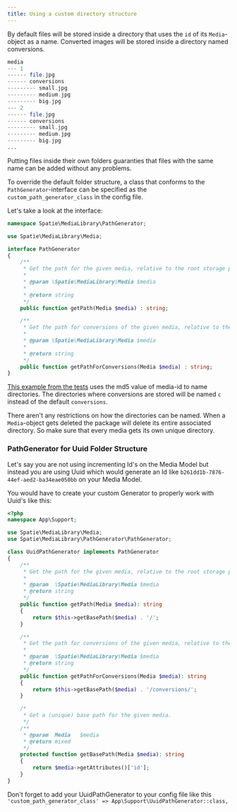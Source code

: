 ```yaml
---
title: Using a custom directory structure
---
```


By default files will be stored inside a directory that uses
the `id` of its `Media`-object as a name. Converted images will be stored inside a directory
named conversions.

```php
media
--- 1
------ file.jpg
------ conversions
--------- small.jpg
--------- medium.jpg
--------- big.jpg
--- 2
------ file.jpg
------ conversions
--------- small.jpg
--------- medium.jpg
--------- big.jpg
...
```

Putting files inside their own folders guaranties that files with the same name can be added without any problems.

To override the default folder structure, a class that conforms to the `PathGenerator`-interface can be specified as the `custom_path_generator_class` in the config file.

Let's take a look at the interface:

```php
namespace Spatie\MediaLibrary\PathGenerator;

use Spatie\MediaLibrary\Media;

interface PathGenerator
{
    /**
     * Get the path for the given media, relative to the root storage path.
     *
     * @param \Spatie\MediaLibrary\Media $media
     *
     * @return string
     */
    public function getPath(Media $media) : string;

    /**
     * Get the path for conversions of the given media, relative to the root storage path.
     *
     * @param \Spatie\MediaLibrary\Media $media
     *
     * @return string
     */
    public function getPathForConversions(Media $media) : string;
}
```

[This example from the tests](https://github.com/spatie/laravel-medialibrary/blob/4.0.0/tests/PathGenerator/CustomPathGenerator.php) uses
the md5 value of media-id to name directories. The directories where conversions are stored will be named `c` instead of the default `conversions`.

There aren't any restrictions on how the directories can be named. When a `Media`-object gets deleted the package will delete its entire associated directory.
So make sure that every media gets its own unique directory.

### PathGenerator for Uuid Folder Structure
Let's say you are not using incrementing Id's on the Media Model but instead you are using Uuid which would generate an Id like `b261dd1b-7876-44ef-aed2-ba34eae050bb` on your Media Model.

You would have to create your custom Generator to properly work with Uuid's like this:

```php
<?php
namespace App\Support;

use Spatie\MediaLibrary\Media;
use Spatie\MediaLibrary\PathGenerator\PathGenerator;

class UuidPathGenerator implements PathGenerator
{
    /**
     * Get the path for the given media, relative to the root storage path.
     *
     * @param  \Spatie\MediaLibrary\Media $media
     * @return string
     */
    public function getPath(Media $media): string
    {
        return $this->getBasePath($media) . '/';
    }

    /**
     * Get the path for conversions of the given media, relative to the root storage path.
     *
     * @param  \Spatie\MediaLibrary\Media $media
     * @return string
     */
    public function getPathForConversions(Media $media): string
    {
        return $this->getBasePath($media) . '/conversions/';
    }

    /*
     * Get a (unique) base path for the given media.
     */
    /**
     * @param  Media   $media
     * @return mixed
     */
    protected function getBasePath(Media $media): string
    {
        return $media->getAttributes()['id'];
    }
}
```

Don't forget to add your UuidPathGenerator to your config file like this `'custom_path_generator_class' => App\Support\UuidPathGenerator::class,`



